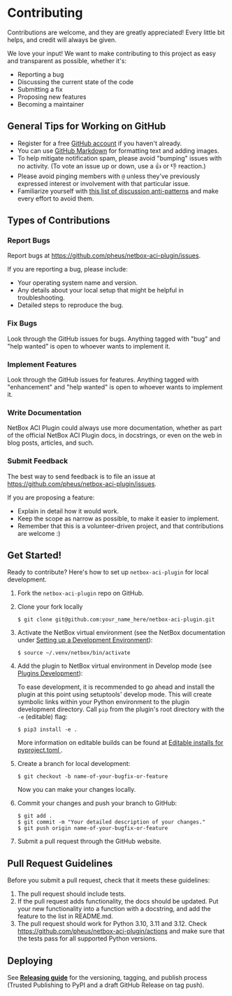 # Contributing

Contributions are welcome, and they are greatly appreciated! Every little bit
helps, and credit will always be given.

We love your input!
We want to make contributing to this project as easy and
transparent as possible, whether it's:

- Reporting a bug
- Discussing the current state of the code
- Submitting a fix
- Proposing new features
- Becoming a maintainer

## General Tips for Working on GitHub

* Register for a free [GitHub account](https://github.com/signup) if you haven't already.
* You can use [GitHub Markdown](https://docs.github.com/en/get-started/writing-on-github/getting-started-with-writing-and-formatting-on-github/basic-writing-and-formatting-syntax) for formatting text and adding images.
* To help mitigate notification spam, please avoid "bumping" issues with no
  activity.
  (To vote an issue up or down, use a :thumbsup: or :thumbsdown: reaction.)
* Please avoid pinging members with `@` unless they've previously expressed
  interest or involvement with that particular issue.
* Familiarize yourself with [this list of discussion anti-patterns](https://github.com/bradfitz/issue-tracker-behaviors)
  and make every effort to avoid them.

## Types of Contributions

### Report Bugs

Report bugs at https://github.com/pheus/netbox-aci-plugin/issues.

If you are reporting a bug, please include:

* Your operating system name and version.
* Any details about your local setup that might be helpful in troubleshooting.
* Detailed steps to reproduce the bug.

### Fix Bugs

Look through the GitHub issues for bugs. Anything tagged with "bug" and "help
wanted" is open to whoever wants to implement it.

### Implement Features

Look through the GitHub issues for features. Anything tagged with "enhancement"
and "help wanted" is open to whoever wants to implement it.

### Write Documentation

NetBox ACI Plugin could always use more documentation, whether as part of the
official NetBox ACI Plugin docs, in docstrings, or even on the web in blog posts,
articles, and such.

### Submit Feedback

The best way to send feedback is to file an issue at
https://github.com/pheus/netbox-aci-plugin/issues.

If you are proposing a feature:

* Explain in detail how it would work.
* Keep the scope as narrow as possible, to make it easier to implement.
* Remember that this is a volunteer-driven project, and that contributions
  are welcome :)

## Get Started!

Ready to contribute?
Here's how to set up `netbox-aci-plugin` for local development.

1. Fork the `netbox-aci-plugin` repo on GitHub.
2. Clone your fork locally

    ```
    $ git clone git@github.com:your_name_here/netbox-aci-plugin.git
    ```

3. Activate the NetBox virtual environment (see the NetBox documentation under
   [Setting up a Development Environment](https://docs.netbox.dev/en/stable/development/getting-started/)):

    ```
    $ source ~/.venv/netbox/bin/activate
    ```

4. Add the plugin to NetBox virtual environment in Develop mode
   (see [Plugins Development](https://docs.netbox.dev/en/stable/plugins/development/)):

    To ease development, it is recommended to go ahead and install the plugin
    at this point using setuptools' develop mode.
   This will create symbolic
    links within your Python environment to the plugin development directory.
    Call `pip` from the plugin's root directory with the `-e` (editable) flag:

    ```
    $ pip3 install -e .
    ```

    More information on editable builds can be found at
    [Editable installs for pyproject.toml ](https://peps.python.org/pep-0660/).

5. Create a branch for local development:

    ```
    $ git checkout -b name-of-your-bugfix-or-feature
    ```

    Now you can make your changes locally.

6. Commit your changes and push your branch to GitHub:

    ```
    $ git add .
    $ git commit -m "Your detailed description of your changes."
    $ git push origin name-of-your-bugfix-or-feature
    ```

7. Submit a pull request through the GitHub website.

## Pull Request Guidelines

Before you submit a pull request, check that it meets these guidelines:

1. The pull request should include tests.
2. If the pull request adds functionality, the docs should be updated. Put
   your new functionality into a function with a docstring, and add the
   feature to the list in README.md.
3. The pull request should work for Python 3.10, 3.11 and 3.12.
   Check
   https://github.com/pheus/netbox-aci-plugin/actions
   and make sure that the tests pass for all supported Python versions.

## Deploying

See **[Releasing guide](docs/development/releasing.md)** for the versioning, tagging,
and publish process (Trusted Publishing to PyPI and a draft GitHub Release
on tag push).
